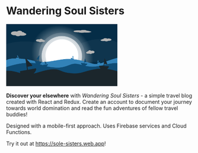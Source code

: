 # Wandering Soul Sisters

<img src="src\assets\bg-desktop.svg" width="300" height="auto" />

<strong>Discover your elsewhere</strong> with <em>Wandering Soul Sisters</em> - a simple travel blog created with React and Redux. Create an account to document your journey towards world domination and read the fun adventures of fellow travel buddies!

Designed with a mobile-first approach. Uses Firebase services and Cloud Functions.

Try it out at https://sole-sisters.web.app!